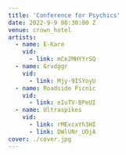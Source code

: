 ```yaml
---
title: 'Conference for Psychics'
date: 2022-9-9 08:30:00 Z
venue: crown_hotel
artists:
  - name: E-Kare
    vid:
      - link: mCe2MHYYrSQ
  - name: Grvdggr
    vid:
      - link: Mjy-9ISYoyU
  - name: Roadside Picnic
    vid:
      - link: eIuTV-BPeUI
  - name: Ultraspikes
    vid:
      - link: rMExcxYh3HI
      - link: DWlUNr_UOjA
cover: ./cover.jpg
---
```

